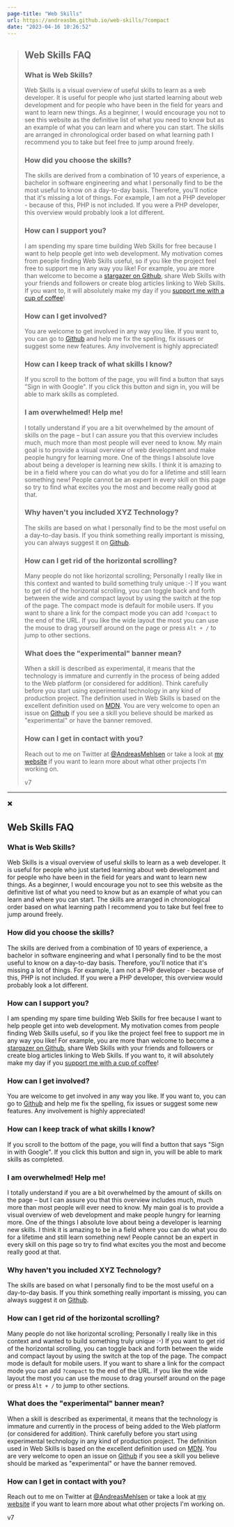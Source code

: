 ```yaml
---
page-title: "Web Skills"
url: https://andreasbm.github.io/web-skills/?compact
date: "2023-04-16 10:26:52"
---
```


> 
> ## Web Skills FAQ
> 
> ### What is Web Skills?
> 
> Web Skills is a visual overview of useful skills to learn as a web developer. It is useful for people who just started learning about web development and for people who have been in the field for years and want to learn new things. As a beginner, I would encourage you not to see this website as the definitive list of what you need to know but as an example of what you can learn and where you can start. The skills are arranged in chronological order based on what learning path I recommend you to take but feel free to jump around freely.
> 
> ### How did you choose the skills?
> 
> The skills are derived from a combination of 10 years of experience, a bachelor in software engineering and what I personally find to be the most useful to know on a day-to-day basis. Therefore, you'll notice that it's missing a lot of things. For example, I am not a PHP developer - because of this, PHP is not included. If you were a PHP developer, this overview would probably look a lot different.
> 
> ### How can I support you?
> 
> I am spending my spare time building Web Skills for free because I want to help people get into web development. My motivation comes from people finding Web Skills useful, so if you like the project feel free to support me in any way you like! For example, you are more than welcome to become a [stargazer on Github](https://github.com/andreasbm/web-skills), share Web Skills with your friends and followers or create blog articles linking to Web Skills. If you want to, it will absolutely make my day if you [support me with a cup of coffee](https://www.buymeacoffee.com/AndreasMehlsen)!
> 
> ### How can I get involved?
> 
> You are welcome to get involved in any way you like. If you want to, you can go to [Github](https://github.com/andreasbm/web-skills/issues) and help me fix the spelling, fix issues or suggest some new features. Any involvement is highly appreciated!
> 
> ### How can I keep track of what skills I know?
> 
> If you scroll to the bottom of the page, you will find a button that says "Sign in with Google". If you click this button and sign in, you will be able to mark skills as completed.
> 
> ### I am overwhelmed! Help me!
> 
> I totally understand if you are a bit overwhelmed by the amount of skills on the page – but I can assure you that this overview includes much, much more than most people will ever need to know. My main goal is to provide a visual overview of web development and make people hungry for learning more. One of the things I absolute love about being a developer is learning new skills. I think it is amazing to be in a field where you can do what you do for a lifetime and still learn something new! People cannot be an expert in every skill on this page so try to find what excites you the most and become really good at that.
> 
> ### Why haven't you included XYZ Technology?
> 
> The skills are based on what I personally find to be the most useful on a day-to-day basis. If you think something really important is missing, you can always suggest it on [Github](https://github.com/andreasbm/web-skills/issues).
> 
> ### How can I get rid of the horizontal scrolling?
> 
> Many people do not like horizontal scrolling; Personally I really like in this context and wanted to build something truly unique :-) If you want to get rid of the horizontal scrolling, you can toggle back and forth between the wide and compact layout by using the switch at the top of the page. The compact mode is default for mobile users. If you want to share a link for the compact mode you can add `?compact` to the end of the URL. If you like the wide layout the most you can use the mouse to drag yourself around on the page or press `Alt + /` to jump to other sections.
> 
> ### What does the "experimental" banner mean?
> 
> When a skill is described as experimental, it means that the technology is immature and currently in the process of being added to the Web platform (or considered for addition). Think carefully before you start using experimental technology in any kind of production project. The definition used in Web Skills is based on the excellent definition used on [MDN](https://developer.mozilla.org/en-US/docs/MDN/Contribute/Guidelines/Conventions_definitions#Experimental). You are very welcome to open an issue on [Github](https://github.com/andreasbm/web-skills/issues) if you see a skill you believe should be marked as "experimental" or have the banner removed.
> 
> ### How can I get in contact with you?
> 
> Reach out to me on Twitter at [@AndreasMehlsen](https://twitter.com/AndreasMehlsen) or take a look at [my website](https://andreasbm.github.io/) if you want to learn more about what other projects I'm working on.
> 
> v7

---

✖️

## Web Skills FAQ

### What is Web Skills?

Web Skills is a visual overview of useful skills to learn as a web developer. It is useful for people who just started learning about web development and for people who have been in the field for years and want to learn new things. As a beginner, I would encourage you not to see this website as the definitive list of what you need to know but as an example of what you can learn and where you can start. The skills are arranged in chronological order based on what learning path I recommend you to take but feel free to jump around freely.

### How did you choose the skills?

The skills are derived from a combination of 10 years of experience, a bachelor in software engineering and what I personally find to be the most useful to know on a day-to-day basis. Therefore, you'll notice that it's missing a lot of things. For example, I am not a PHP developer - because of this, PHP is not included. If you were a PHP developer, this overview would probably look a lot different.

### How can I support you?

I am spending my spare time building Web Skills for free because I want to help people get into web development. My motivation comes from people finding Web Skills useful, so if you like the project feel free to support me in any way you like! For example, you are more than welcome to become a [stargazer on Github](https://github.com/andreasbm/web-skills), share Web Skills with your friends and followers or create blog articles linking to Web Skills. If you want to, it will absolutely make my day if you [support me with a cup of coffee](https://www.buymeacoffee.com/AndreasMehlsen)!

### How can I get involved?

You are welcome to get involved in any way you like. If you want to, you can go to [Github](https://github.com/andreasbm/web-skills/issues) and help me fix the spelling, fix issues or suggest some new features. Any involvement is highly appreciated!

### How can I keep track of what skills I know?

If you scroll to the bottom of the page, you will find a button that says "Sign in with Google". If you click this button and sign in, you will be able to mark skills as completed.

### I am overwhelmed! Help me!

I totally understand if you are a bit overwhelmed by the amount of skills on the page – but I can assure you that this overview includes much, much more than most people will ever need to know. My main goal is to provide a visual overview of web development and make people hungry for learning more. One of the things I absolute love about being a developer is learning new skills. I think it is amazing to be in a field where you can do what you do for a lifetime and still learn something new! People cannot be an expert in every skill on this page so try to find what excites you the most and become really good at that.

### Why haven't you included XYZ Technology?

The skills are based on what I personally find to be the most useful on a day-to-day basis. If you think something really important is missing, you can always suggest it on [Github](https://github.com/andreasbm/web-skills/issues).

### How can I get rid of the horizontal scrolling?

Many people do not like horizontal scrolling; Personally I really like in this context and wanted to build something truly unique :-) If you want to get rid of the horizontal scrolling, you can toggle back and forth between the wide and compact layout by using the switch at the top of the page. The compact mode is default for mobile users. If you want to share a link for the compact mode you can add `?compact` to the end of the URL. If you like the wide layout the most you can use the mouse to drag yourself around on the page or press `Alt + /` to jump to other sections.

### What does the "experimental" banner mean?

When a skill is described as experimental, it means that the technology is immature and currently in the process of being added to the Web platform (or considered for addition). Think carefully before you start using experimental technology in any kind of production project. The definition used in Web Skills is based on the excellent definition used on [MDN](https://developer.mozilla.org/en-US/docs/MDN/Contribute/Guidelines/Conventions_definitions#Experimental). You are very welcome to open an issue on [Github](https://github.com/andreasbm/web-skills/issues) if you see a skill you believe should be marked as "experimental" or have the banner removed.

### How can I get in contact with you?

Reach out to me on Twitter at [@AndreasMehlsen](https://twitter.com/AndreasMehlsen) or take a look at [my website](https://andreasbm.github.io/) if you want to learn more about what other projects I'm working on.

v7